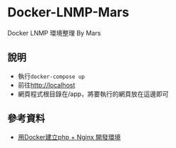 # Docker-LNMP-Mars
Docker LNMP 環境整理 By Mars

## 說明

- 執行`docker-compose up`
- 前往[http://localhost](http://localhost)
- 網頁程式根目錄在/app，將要執行的網頁放在這邊即可


## 參考資料
- [用Docker建立php + Nginx 開發環境](https://charlie-c.medium.com/%E7%94%A8docker%E5%BB%BA%E7%AB%8Bphp-nginx-%E9%96%8B%E7%99%BC%E7%92%B0%E5%A2%83-33c5f88edeb3)
